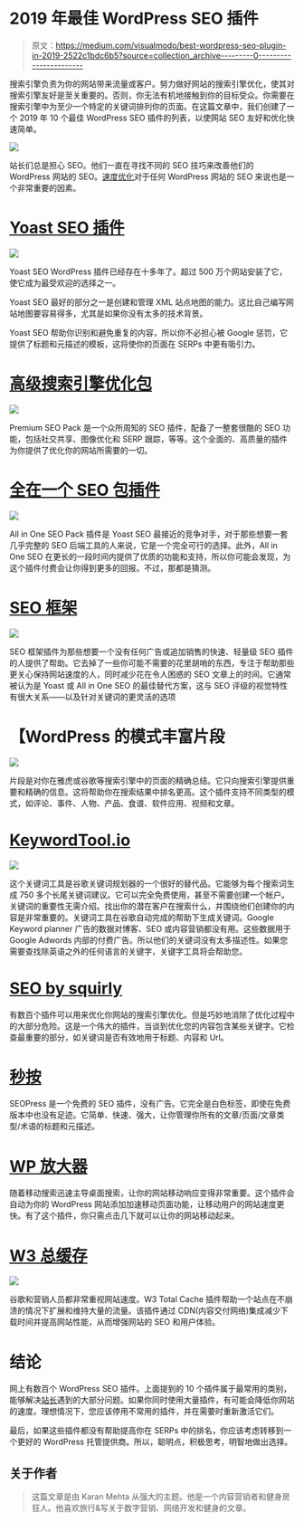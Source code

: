 # 2019 年最佳 WordPress SEO 插件

> 原文：<https://medium.com/visualmodo/best-wordpress-seo-plugin-in-2019-2522c1bdc6b5?source=collection_archive---------0----------------------->

搜索引擎负责为你的网站带来流量或客户。努力做好网站的搜索引擎优化，使其对搜索引擎友好是至关重要的。否则，你无法有机地接触到你的目标受众。你需要在搜索引擎中为至少一个特定的关键词排列你的页面。在这篇文章中，我们创建了一个 2019 年 10 个最佳 WordPress SEO 插件的列表，以使网站 SEO 友好和优化快速简单。

![](img/ecdac1b4b792d564408f8f5148fc58f9.png)

站长们总是担心 SEO。他们一直在寻找不同的 SEO 技巧来改善他们的 WordPress 网站的 SEO。[速度优化](https://visualmodo.com/page-speed-test-optimizing-wordpress-sites/)对于任何 WordPress 网站的 SEO 来说也是一个非常重要的因素。

# [Yoast SEO 插件](https://yoast.com/wordpress/plugins/seo/)

![](img/0491bdb47657f9cade49ec98fbf13894.png)

Yoast SEO WordPress 插件已经存在十多年了。超过 500 万个网站安装了它，使它成为最受欢迎的选择之一。

Yoast SEO 最好的部分之一是创建和管理 XML 站点地图的能力。这比自己编写网站地图要容易得多，尤其是如果你没有太多的技术背景。

Yoast SEO 帮助你识别和避免重复的内容，所以你不必担心被 Google 惩罚，它提供了标题和元描述的模板，这将使你的页面在 SERPs 中更有吸引力。

# [高级搜索引擎优化包](https://codecanyon.net/item/premium-seo-pack-wordpress-plugin/6109437)

![](img/035553b3197719528a5f46e2f7d4699e.png)

Premium SEO Pack 是一个众所周知的 SEO 插件，配备了一整套很酷的 SEO 功能，包括社交共享、图像优化和 SERP 跟踪，等等。这个全面的、高质量的插件为你提供了优化你的网站所需要的一切。

# [全在一个 SEO 包插件](https://wordpress.org/plugins/all-in-one-seo-pack/)

![](img/525fc9e21097f174e7f41c23e2798701.png)

All in One SEO Pack 插件是 Yoast SEO 最接近的竞争对手，对于那些想要一套几乎完整的 SEO 后端工具的人来说，它是一个完全可行的选择。此外，All in One SEO 在更长的一段时间内提供了优质的功能和支持，所以你可能会发现，为这个插件付费会让你得到更多的回报。不过，那都是猜测。

# [SEO 框架](https://wordpress.org/plugins/autodescription/)

![](img/e55c4e9169a54fc0be37404b63490aa6.png)

SEO 框架插件为那些想要一个没有任何广告或追加销售的快速、轻量级 SEO 插件的人提供了帮助。它去掉了一些你可能不需要的花里胡哨的东西，专注于帮助那些更关心保持网站速度的人，同时减少花在令人困惑的 SEO 文章上的时间。它通常被认为是 Yoast 或 All in One SEO 的最佳替代方案，这与 SEO 评级的视觉特性有很大关系——以及针对关键词的更灵活的选项

# 【WordPress 的模式丰富片段

![](img/33fa740bcbac212a4ce49d6625f8e20f.png)

片段是对你在雅虎或谷歌等搜索引擎中的页面的精确总结。它只向搜索引擎提供重要和精确的信息。这将帮助你在搜索结果中排名更高。这个插件支持不同类型的模式，如评论、事件、人物、产品、食谱、软件应用、视频和文章。

# [KeywordTool.io](https://keywordtool.io/)

![](img/01bd9486e29393929cfb495e8c14b05b.png)

这个关键词工具是谷歌关键词规划器的一个很好的替代品。它能够为每个搜索词生成 750 多个长尾关键词建议。它可以完全免费使用，甚至不需要创建一个帐户。关键词的重要性无需介绍。找出你的潜在客户在搜索什么，并围绕他们创建你的内容是非常重要的。关键词工具在谷歌自动完成的帮助下生成关键词。Google Keyword planner 广告的数据对博客、SEO 或内容营销都没有用。这些数据用于 Google Adwords 内部的付费广告。所以他们的关键词没有太多描述性。如果您需要查找除英语之外的任何语言的关键字，关键字工具将会帮助您。

# [SEO by squirly](https://wordpress.org/plugins/squirrly-seo/)

有数百个插件可以用来优化你网站的搜索引擎优化。但是巧妙地消除了优化过程中的大部分危险。这是一个伟大的插件，当谈到优化您的内容包含某些关键字。它检查最重要的部分，如关键词是否有效地用于标题、内容和 Url。

# [秒按](https://www.seopress.org/)

SEOPress 是一个免费的 SEO 插件，没有广告。它完全是白色标签，即使在免费版本中也没有足迹。它简单、快速、强大，让你管理你所有的文章/页面/文章类型/术语的标题和元描述。

# [WP 放大器](https://wordpress.org/plugins/accelerated-mobile-pages/)

随着移动搜索迅速主导桌面搜索，让你的网站移动响应变得非常重要。这个插件会自动为你的 WordPress 网站添加加速移动页面功能，让移动用户的网站速度更快。有了这个插件，你只需点击几下就可以让你的网站移动起来。

# [W3 总缓存](https://wordpress.org/plugins/w3-total-cache/)

![](img/b946100ab81f2756372b99bf70d2a36b.png)

谷歌和营销人员都非常重视网站速度。W3 Total Cache 插件帮助一个站点在不崩溃的情况下扩展和维持大量的流量。该插件通过 CDN(内容交付网络)集成减少下载时间并提高网站性能，从而增强网站的 SEO 和用户体验。

# 结论

网上有数百个 WordPress SEO 插件。上面提到的 10 个插件属于最常用的类别，能够解决[站长](https://www.alexa.com/)遇到的大部分问题。如果你同时使用大量插件，有可能会降低你网站的速度。理想情况下，您应该停用不常用的插件，并在需要时重新激活它们。

最后，如果这些插件都没有帮助提高你在 SERPs 中的排名，你应该考虑转移到一个更好的 WordPress 托管提供商。所以，聪明点，积极思考，明智地做出选择。

## 关于作者

> 这篇文章是由 Karan Mehta 从强大的主题。他是一个内容营销者和健身房狂人。他喜欢旅行&写关于数字营销、网络开发和健身的文章。